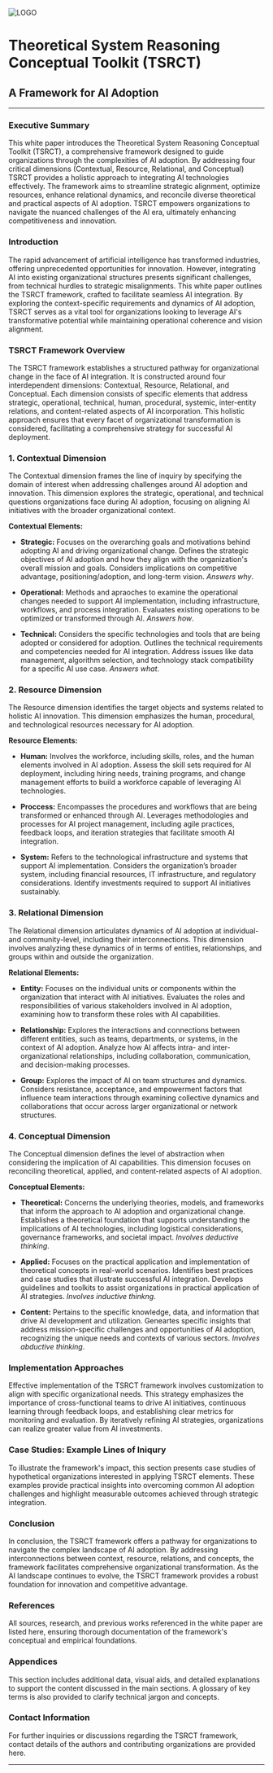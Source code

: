 ![LOGO](TSRCT_logo.png "TSRCT Logo")

# Theoretical System Reasoning Conceptual Toolkit (TSRCT) 
## A Framework for AI Adoption

---
### Executive Summary

This white paper introduces the Theoretical System Reasoning Conceptual Toolkit (TSRCT), a comprehensive framework designed to guide organizations through the complexities of AI adoption. By addressing four critical dimensions (Contextual, Resource, Relational, and Conceptual) TSRCT provides a holistic approach to integrating AI technologies effectively. The framework aims to streamline strategic alignment, optimize resources, enhance relational dynamics, and reconcile diverse theoretical and practical aspects of AI adoption. TSRCT empowers organizations to navigate the nuanced challenges of the AI era, ultimately enhancing competitiveness and innovation.

### Introduction

The rapid advancement of artificial intelligence has transformed industries, offering unprecedented opportunities for innovation. However, integrating AI into existing organizational structures presents significant challenges, from technical hurdles to strategic misalignments. This white paper outlines the TSRCT framework, crafted to facilitate seamless AI integration. By exploring the context-specific requirements and dynamics of AI adoption, TSRCT serves as a vital tool for organizations looking to leverage AI's transformative potential while maintaining operational coherence and vision alignment.

### TSRCT Framework Overview

The TSRCT framework establishes a structured pathway for organizational change in the face of AI integration. It is constructed around four interdependent dimensions: Contextual, Resource, Relational, and Conceptual. Each dimension consists of specific elements that address strategic, operational, technical, human, procedural, systemic, inter-entity relations, and content-related aspects of AI incorporation. This holistic approach ensures that every facet of organizational transformation is considered, facilitating a comprehensive strategy for successful AI deployment.

### 1. Contextual Dimension

The Contextual dimension frames the line of inquiry by specifying the domain of interest when addressing challenges around AI adoption and innovation. This dimension explores the strategic, operational, and technical questions organizations face during AI adoption, focusing on aligning AI initiatives with the broader organizational context.

**Contextual Elements:**

- **Strategic:** Focuses on the overarching goals and motivations behind adopting AI and driving organizational change. Defines the strategic objectives of AI adoption and how they align with the organization's overall mission and goals. Considers implications on competitive advantage, positioning/adoption, and long-term vision. *Answers why*.

- **Operational:** Methods and apraoches to examine the operational changes needed to support AI implementation, including infrastructure, workflows, and process integration. Evaluates existing operations to be optimized or transformed through AI. *Answers how*.

- **Technical:** Considers the specific technologies and tools that are being adopted or considered for adoption. Outlines the technical requirements and competencies needed for AI integration. Address issues like data management, algorithm selection, and technology stack compatibility for a specific AI use case. *Answers what*.

### 2. Resource Dimension

The Resource dimension identifies the target objects and systems related to holistic AI innovation. This dimension emphasizes the human, procedural, and technological resources necessary for AI adoption.

**Resource Elements:**

- **Human:** Involves the workforce, including skills, roles, and the human elements involved in AI adoption. Assess the skill sets required for AI deployment, including hiring needs, training programs, and change management efforts to build a workforce capable of leveraging AI technologies.

- **Proccess:** Encompasses the procedures and workflows that are being transformed or enhanced through AI. Leverages methodologies and processes for AI project management, including agile practices, feedback loops, and iteration strategies that facilitate smooth AI integration.

- **System:** Refers to the technological infrastructure and systems that support AI implementation. Considers the organization’s broader system, including financial resources, IT infrastructure, and regulatory considerations. Identify investments required to support AI initiatives sustainably.

### 3. Relational Dimension

The Relational dimension articulates dynamics of AI adoption at individual- and community-level, including their interconnections. This dimension involves analyzing these dynamics of in terms of entities, relationships, and groups within and outside the organization.

**Relational Elements:**

- **Entity:** Focuses on the individual units or components within the organization that interact with AI initiatives. Evaluates the roles and responsibilities of various stakeholders involved in AI adoption, examining how to transform these roles with AI capabilities.

- **Relationship:** Explores the interactions and connections between different entities, such as teams, departments, or systems, in the context of AI adoption. Analyze how AI affects intra- and inter-organizational relationships, including collaboration, communication, and decision-making processes.

- **Group:** Explores the impact of AI on team structures and dynamics. Considers resistance, acceptance, and empowerment factors that influence team interactions through examining collective dynamics and collaborations that occur across larger organizational or network structures.

### 4. Conceptual Dimension

The Conceptual dimension defines the level of abstraction when considering the implication of AI capabilities. This dimension focuses on reconciling theoretical, applied, and content-related aspects of AI adoption.

**Conceptual Elements:**

- **Theoretical:** Concerns the underlying theories, models, and frameworks that inform the approach to AI adoption and organizational change. Establishes a theoretical foundation that supports understanding the implications of AI technologies, including logistical considerations, governance frameworks, and societal impact. *Involves deductive thinking*.

- **Applied:** Focuses on the practical application and implementation of theoretical concepts in real-world scenarios. Identifies best practices and case studies that illustrate successful AI integration. Develops guidelines and toolkits to assist organizations in practical application of AI strategies. *Involves inductive thinkng*.

- **Content:** Pertains to the specific knowledge, data, and information that drive AI development and utilization. Geneartes specific insights that address mission-specific challenges and opportunities of AI adoption, recognizing the unique needs and contexts of various sectors. *Involves abductive thinking*.

### Implementation Approaches

Effective implementation of the TSRCT framework involves customization to align with specific organizational needs. This strategy emphasizes the importance of cross-functional teams to drive AI initiatives, continuous learning through feedback loops, and establishing clear metrics for monitoring and evaluation. By iteratively refining AI strategies, organizations can realize greater value from AI investments.

### Case Studies: Example Lines of Iniqury

To illustrate the framework's impact, this section presents case studies of hypothetical organizations interested in applying TSRCT elements. These examples provide practical insights into overcoming common AI adoption challenges and highlight measurable outcomes achieved through strategic integration.

### Conclusion

In conclusion, the TSRCT framework offers a pathway for organizations to navigate the complex landscape of AI adoption. By addressing interconnections between context, resource, relations, and concepts, the framework facilitates comprehensive organizational transformation. As the AI landscape continues to evolve, the TSRCT framework provides a robust foundation for innovation and competitive advantage.

### References

All sources, research, and previous works referenced in the white paper are listed here, ensuring thorough documentation of the framework's conceptual and empirical foundations.

### Appendices

This section includes additional data, visual aids, and detailed explanations to support the content discussed in the main sections. A glossary of key terms is also provided to clarify technical jargon and concepts.

### Contact Information

For further inquiries or discussions regarding the TSRCT framework, contact details of the authors and contributing organizations are provided here.

---

